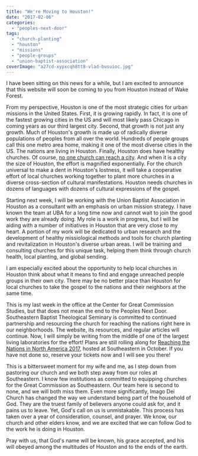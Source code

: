 ```yaml
---
title: "We're Moving to Houston!"
date: "2017-02-06"
categories: 
  - "peoples-next-door"
tags: 
  - "church-planting"
  - "houston"
  - "missions"
  - "people-groups"
  - "union-baptist-association"
coverImage: "a27cd-xypxcqh8tt8-vlad-busuioc.jpg"
---
```


I have been sitting on this news for a while, but I am excited to announce that this website will soon be coming to you from Houston instead of Wake Forest.

From my perspective, Houston is one of the most strategic cities for urban missions in the United States. First, it is growing rapidly. In fact, it is one of the fastest growing cities in the US and will most likely pass Chicago in coming years as our third largest city. Second, that growth is not just any growth. Much of Houston's growth is made up of radically diverse populations of peoples from all over the world. Hundreds of people groups call this one metro area home, making it one of the most diverse cities in the US. The nations are living in Houston. Finally, Houston does have healthy churches. Of course, [no one church can reach a city](http://blog.keelancook.com/2016/02/why-no-single-church-can-reach-a-city.html). And when it is a city the size of Houston, the effort is magnified exponentially. For the church universal to make a dent in Houston's lostness, it will take a cooperative effort of local churches working together to plant more churches in a diverse cross-section of cultural manifestations. Houston needs churches in dozens of languages with dozens of cultural expressions of the gospel.

Starting next week, I will be working with the Union Baptist Association in Houston as a consultant with an emphasis on urban mission strategy. I have known the team at UBA for a long time now and cannot wait to join the good work they are already doing. My role is a work in progress, but I will be aiding with a number of initiatives in Houston that are very close to my heart. A portion of my work will be dedicated to urban research and the development of healthy missiological methods and tools for church planting and revitalization in Houston's diverse urban areas. I will be training and consulting churches for this unique task, helping them think through church health, local planting, and global sending.

I am especially excited about the opportunity to help local churches in Houston think about what it means to find and engage unreached people groups in their own city. There may be no better place than Houston for local churches to take the gospel to the nations and their neighbors at the same time.

This is my last week in the office at the Center for Great Commission Studies, but that does not mean the end to the Peoples Next Door. Southeastern Baptist Theological Seminary is committed to continued partnership and resourcing the church for reaching the nations right here in our neighborhoods. The website, its resources, and regular articles will continue. Now, I will simply be writing from the middle of one of the largest living laboratories for the effort! Plans are still rolling along for [Reaching the Nations in North America 2017](http://www.reachingthenations.net/), hosted at Southeastern in October. If you have not done so, reserve your tickets now and I will see you there!

This is a bittersweet moment for my wife and me, as I step down from pastoring our church and we both step away from our roles at Southeastern. I know few institutions as committed to equipping churches for the Great Commission as Southeastern. Our team here is second to none, and we will both miss them. Even more significantly, Imago Dei Church has changed the way we understand being part of the household of God. They are the truest family of believers anyone could ask for, and it pains us to leave. Yet, God's call on us is unmistakable. This process has taken over a year of consideration, counsel, and prayer. We know, our church and other elders know, and we are excited that we can follow God to the work he is doing in Houston.

Pray with us, that God's name will be known, his grace accepted, and his will obeyed among the multitudes of Houston and to the ends of the earth.

